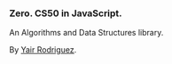 ### Zero. CS50 in JavaScript.

An Algorithms and Data Structures library.

By [Yair Rodriguez](https://agzeri.com).
